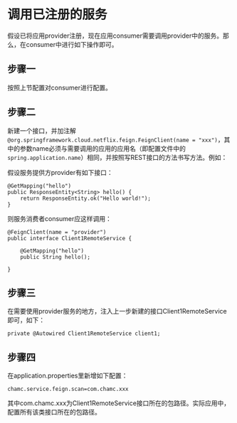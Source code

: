 # 调用已注册的服务

假设已将应用provider注册，现在应用consumer需要调用provider中的服务。那么，在consumer中进行如下操作即可。

## 步骤一

按照上节配置对consumer进行配置。

## 步骤二

新建一个接口，并加注解`@org.springframework.cloud.netflix.feign.FeignClient(name = "xxx")`，其中的参数name必须与需要调用的应用的应用名（即配置文件中的`spring.application.name`）相同，并按照写REST接口的方法书写方法。例如：

假设服务提供方provider有如下接口：

	@GetMapping("hello")
	public ResponseEntity<String> hello() {
	    return ResponseEntity.ok("Hello world!");
	}

则服务消费者consumer应这样调用：

	@FeignClient(name = "provider")
	public interface Client1RemoteService {
	
	    @GetMapping("hello")
	    public String hello();
	
	}

## 步骤三

在需要使用provider服务的地方，注入上一步新建的接口Client1RemoteService即可，如下：

	private @Autowired Client1RemoteService client1;

## 步骤四

在application.properties里新增如下配置：

	chamc.service.feign.scan=com.chamc.xxx

其中com.chamc.xxx为Client1RemoteService接口所在的包路径。实际应用中，配置所有该类接口所在的包路径。

